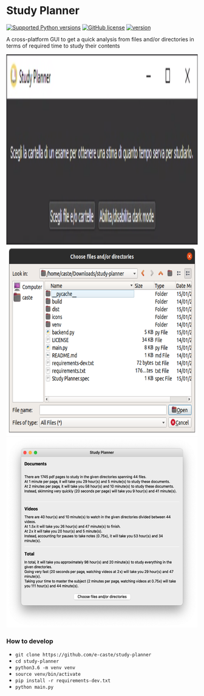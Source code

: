 # Study Planner
[![Supported Python versions](https://img.shields.io/badge/python-3.6-brightgreen)]() [![GitHub license](https://img.shields.io/github/license/e-caste/study-planner)](https://github.com/e-caste/study-planner/blob/master/LICENSE) [![version](https://img.shields.io/badge/version-2.0.0-cyan)]()    

A cross-platform GUI to get a quick analysis from files and/or directories in terms of required time to study their contents

<p align="center">
  <img height="500" src="readme/windows_screenshot.png" alt="Windows">
  <img height="500" src="readme/ubuntu_screenshot.png" alt="Ubuntu">
  <img height="500" src="readme/mac_screeshot.png" alt="macOS">
</p>

### How to develop
- `git clone https://github.com/e-caste/study-planner`
- `cd study-planner`
- `python3.6 -m venv venv`
- `source venv/bin/activate`
- `pip install -r requirements-dev.txt`
- `python main.py`

